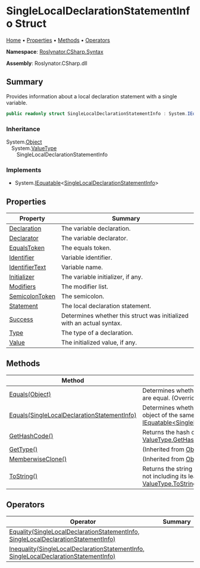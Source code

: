 <a name="_top"></a>

# SingleLocalDeclarationStatementInfo Struct

[Home](../../../../README.md#_top) &#x2022; [Properties](#properties) &#x2022; [Methods](#methods) &#x2022; [Operators](#operators)

**Namespace**: [Roslynator.CSharp.Syntax](../README.md#_top)

**Assembly**: Roslynator\.CSharp\.dll

## Summary

Provides information about a local declaration statement with a single variable\.

```csharp
public readonly struct SingleLocalDeclarationStatementInfo : System.IEquatable<SingleLocalDeclarationStatementInfo>
```

### Inheritance

System\.[Object](https://docs.microsoft.com/en-us/dotnet/api/system.object)  
&emsp;System\.[ValueType](https://docs.microsoft.com/en-us/dotnet/api/system.valuetype)  
&emsp;&emsp;SingleLocalDeclarationStatementInfo

### Implements

* System\.[IEquatable](https://docs.microsoft.com/en-us/dotnet/api/system.iequatable-1)\<[SingleLocalDeclarationStatementInfo](#_top)>

## Properties

| Property | Summary |
| -------- | ------- |
| [Declaration](Declaration/README.md#_top) | The variable declaration\. |
| [Declarator](Declarator/README.md#_top) | The variable declarator\. |
| [EqualsToken](EqualsToken/README.md#_top) | The equals token\. |
| [Identifier](Identifier/README.md#_top) | Variable identifier\. |
| [IdentifierText](IdentifierText/README.md#_top) | Variable name\. |
| [Initializer](Initializer/README.md#_top) | The variable initializer, if any\. |
| [Modifiers](Modifiers/README.md#_top) | The modifier list\. |
| [SemicolonToken](SemicolonToken/README.md#_top) | The semicolon\. |
| [Statement](Statement/README.md#_top) | The local declaration statement\. |
| [Success](Success/README.md#_top) | Determines whether this struct was initialized with an actual syntax\. |
| [Type](Type/README.md#_top) | The type of a declaration\. |
| [Value](Value/README.md#_top) | The initialized value, if any\. |

## Methods

| Method | Summary |
| ------ | ------- |
| [Equals(Object)](Equals/README.md#Roslynator_CSharp_Syntax_SingleLocalDeclarationStatementInfo_Equals_System_Object_) | Determines whether this instance and a specified object are equal\. \(Overrides [ValueType.Equals](https://docs.microsoft.com/en-us/dotnet/api/system.valuetype.equals)\) |
| [Equals(SingleLocalDeclarationStatementInfo)](Equals/README.md#Roslynator_CSharp_Syntax_SingleLocalDeclarationStatementInfo_Equals_Roslynator_CSharp_Syntax_SingleLocalDeclarationStatementInfo_) | Determines whether this instance is equal to another object of the same type\. \(Implements [IEquatable\<SingleLocalDeclarationStatementInfo>.Equals](https://docs.microsoft.com/en-us/dotnet/api/system.iequatable-1.equals)\) |
| [GetHashCode()](GetHashCode/README.md#_top) | Returns the hash code for this instance\. \(Overrides [ValueType.GetHashCode](https://docs.microsoft.com/en-us/dotnet/api/system.valuetype.gethashcode)\) |
| [GetType()](https://docs.microsoft.com/en-us/dotnet/api/system.object.gettype) |  \(Inherited from [Object](https://docs.microsoft.com/en-us/dotnet/api/system.object)\) |
| [MemberwiseClone()](https://docs.microsoft.com/en-us/dotnet/api/system.object.memberwiseclone) |  \(Inherited from [Object](https://docs.microsoft.com/en-us/dotnet/api/system.object)\) |
| [ToString()](ToString/README.md#_top) | Returns the string representation of the underlying syntax, not including its leading and trailing trivia\. \(Overrides [ValueType.ToString](https://docs.microsoft.com/en-us/dotnet/api/system.valuetype.tostring)\) |

## Operators

| Operator | Summary |
| -------- | ------- |
| [Equality(SingleLocalDeclarationStatementInfo, SingleLocalDeclarationStatementInfo)](op_Equality/README.md#_top) | |
| [Inequality(SingleLocalDeclarationStatementInfo, SingleLocalDeclarationStatementInfo)](op_Inequality/README.md#_top) | |

